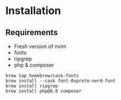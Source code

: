 # Installation
## Requirements
- Fresh version of nvim
- fonts
- ripgrep
- php & composer

```
brew tap homebrew/cask-fonts
brew install --cask font-0xproto-nerd-font
brew install ripgrep
brew install php@8.0 composer
```
